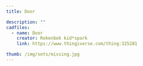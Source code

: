 ```yaml
---
title: Door

description: ""
cadfiles:
  - name: Door
    creator: Rokenbok kid*spark
    link: https://www.thingiverse.com/thing:325281

thumb: /img/sets/missing.jpg
---
```

